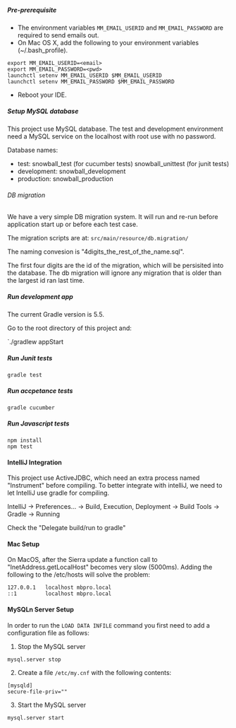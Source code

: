 ##### Pre-prerequisite
* The environment variables `MM_EMAIL_USERID` and `MM_EMAIL_PASSWORD` are required to send emails out.
* On Mac OS X, add the following to your environment variables (~/.bash_profile).
```
export MM_EMAIL_USERID=<email>
export MM_EMAIL_PASSWORD=<pwd>
launchctl setenv MM_EMAIL_USERID $MM_EMAIL_USERID
launchctl setenv MM_EMAIL_PASSWORD $MM_EMAIL_PASSWORD
```
* Reboot your IDE.

##### Setup MySQL database

This project use MySQL database. The test and development environment need a MySQL service on the localhost with root
use with no password.

Database names:

* test: snowball_test (for cucumber tests) snowball_unittest (for junit tests)
* development: snowball_development
* production: snowball_production

###### DB migration

We have a very simple DB migration system. It will run and re-run before application start up or before each test case.

The migration scripts are at: `src/main/resource/db.migration/`

The naming convesion is "4digits_the_rest_of_the_name.sql".

The first four digits are the id of the migration, which will be persisited into the database. The db migration will ignore any migration that is older than the largest id ran last time.

##### Run development app

The current Gradle version is 5.5.

Go to the root directory of this project and:

`./gradlew appStart

##### Run Junit tests

`gradle test`

##### Run accpetance tests

`gradle cucumber`

##### Run Javascript tests

```
npm install
npm test
```

#### IntelliJ Integration

This project use ActiveJDBC, which need an extra process named "Instrument" before compiling. To better integrate
with intelliJ, we need to let IntelliJ use gradle for compiling.

IntelliJ -> Preferences... -> Build, Execution, Deployment -> Build Tools -> Gradle -> Running

Check the "Delegate build/run to gradle"

#### Mac Setup

On MacOS, after the Sierra update a function call to "InetAddress.getLocalHost" becomes very slow (5000ms).
Adding the following to the /etc/hosts will solve the problem:

```
127.0.0.1   localhost mbpro.local
::1         localhost mbpro.local
```

#### MySQLn Server Setup

In order to run the `LOAD DATA INFILE` command you first need to add a configuration file as follows:

1. Stop the MySQL server

`mysql.server stop`

2. Create a file `/etc/my.cnf` with the following contents:

```
[mysqld]
secure-file-priv=""
```

3. Start the MySQL server

`mysql.server start`

